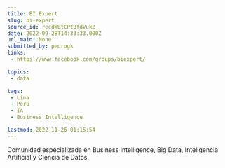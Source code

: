 ```yaml
---
title: BI Expert
slug: bi-expert
source_id: recdWBtCPtBfdVukZ
date: 2022-09-28T14:33:33.000Z
url_main: None
submitted_by: pedrogk
links: 
 - https://www.facebook.com/groups/biexpert/

topics: 
 - data

tags: 
 - Lima
 - Perú
 - IA
 - Business Intelligence

lastmod: 2022-11-26 01:15:54
---
```


Comunidad especializada en Business Intelligence, Big Data, Inteligencia Artificial y Ciencia de Datos.
